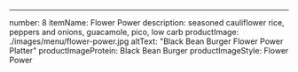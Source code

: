 ---
number: 8
itemName: Flower Power
description: seasoned cauliflower rice, peppers and onions, guacamole, pico, low carb
productImage: ./images/menu/flower-power.jpg
altText: "Black Bean Burger Flower Power Platter"
productImageProtein: Black Bean Burger
productImageStyle: Flower Power